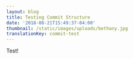 ```yaml
---
layout: blog
title: Testing Commit Structure
date: '2018-08-21T15:49:37-04:00'
thumbnail: /static/images/uploads/bethany.jpg
translationKey: commit-test
---
```

Test!
